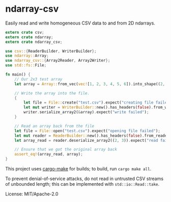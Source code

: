 # ndarray-csv

Easily read and write homogeneous CSV data to and from 2D ndarrays.

```rust
extern crate csv;
extern crate ndarray;
extern crate ndarray_csv;

use csv::{ReaderBuilder, WriterBuilder};
use ndarray::Array;
use ndarray_csv::{Array2Reader, Array2Writer};
use std::fs::File;

fn main() {
    // Our 2x3 test array
    let array = Array::from_vec(vec![1, 2, 3, 4, 5, 6]).into_shape((2, 3)).unwrap();

    // Write the array into the file.
    {
        let file = File::create("test.csv").expect("creating file failed");
        let mut writer = WriterBuilder::new().has_headers(false).from_writer(file);
        writer.serialize_array2(&array).expect("write failed");
    }

    // Read an array back from the file
    let file = File::open("test.csv").expect("opening file failed");
    let mut reader = ReaderBuilder::new().has_headers(false).from_reader(file);
    let array_read = reader.deserialize_array2((2, 3)).expect("read failed");

    // Ensure that we got the original array back
    assert_eq!(array_read, array);
}
```

This project uses [cargo-make](https://sagiegurari.github.io/cargo-make/) for builds; to build,
run `cargo make all`.

To prevent denial-of-service attacks, do not read in untrusted CSV streams of unbounded length;
this can be implemented with `std::io::Read::take`.

License: MIT/Apache-2.0
